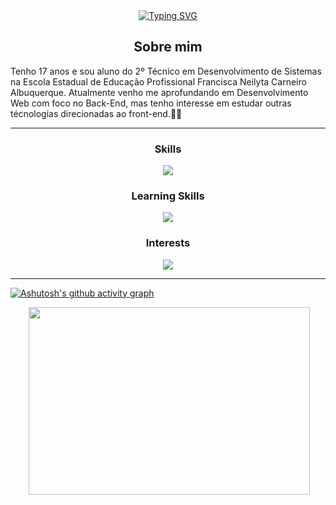 <!--APRESENTAÇÃO-->

<div align='center'>
    <a href="https://git.io/typing-svg">
        <img align='center' src="https://readme-typing-svg.demolab.com?font=Fira+Code&pause=1000&color=44F700&background=000000&center=true&vCenter=true&width=435&lines=Ol%C3%A1%2C+eu+sou+o+Lucas++%3A)" alt="Typing SVG" />
    </a>
</div>

<h2 align='center'>Sobre mim</h2>

<p>Tenho 17 anos e sou aluno do 2º Técnico em Desenvolvimento de Sistemas na Escola Estadual de Educação Profissional Francisca Neilyta Carneiro Albuquerque. Atualmente venho me aprofundando em Desenvolvimento Web com foco no Back-End, mas tenho interesse em estudar outras técnologias direcionadas ao front-end.👨‍💻</p>

---

<div align="center">

<h3 >Skills</h3>

<p align="center">
  <a href="https://skillicons.dev">
    <img src="https://skillicons.dev/icons?i=js,html,css,nodejs,express,sequelize,mysql" />
  </a>
</p>

<h3>Learning Skills</h3>
<p align="center">
  <a href="https://skillicons.dev">
    <img src="https://skillicons.dev/icons?i=git,firebase,typescript,react" />
  </a>
</p>

<h3>Interests</h3>
<p align="center">
  <a href="https://skillicons.dev">
    <img src="https://skillicons.dev/icons?i=adonis,graphql,mongodb,aws" />
  </a>
</p>

</div>
<!--===================================================================-->

---



[![Ashutosh's github activity graph](https://github-readme-activity-graph.vercel.app/graph?username=Luscakkkj&theme=github-compact)](https://github.com/ashutosh00710/github-readme-activity-graph)

<div align="center">

<img src="https://github-readme-stats.vercel.app/api?username=Luscakkkj&show_icons=true&theme=merko&bg_color=040a00" alt="">

<img width="450px" height="300px" src="https://github-readme-stats.vercel.app/api/top-langs/?username=Luscakkkj&layout=compact&hide_border=true&title_color=86d921&text_color=87edb0&bg_color=040a00&hide_progress=false"/>

</div>
